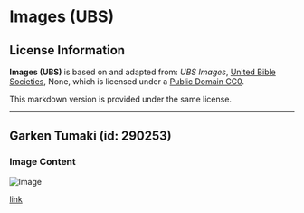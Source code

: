 # Images (UBS)

## License Information

**Images (UBS)** is based on and adapted from: _UBS Images_, [United Bible Societies](https://unitedbiblesocieties.org/), None, which is licensed under a [Public Domain CC0](https://creativecommons.org/public-domain/cc0/).

This markdown version is provided under the same license.



--------------------------------

## Garken Tumaki (id: 290253)

### Image Content

![Image](https://cdn.aquifer.bible/aquifer-content/resources/Media/WEB-0805_sheep_flock.jpg)

[link](https://cdn.aquifer.bible/aquifer-content/resources/Media/WEB-0805_sheep_flock.jpg)


